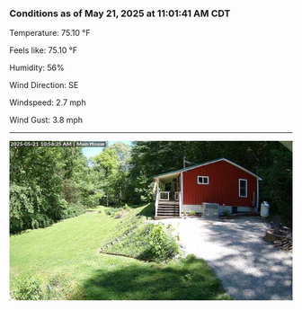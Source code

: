 ### Conditions as of May 21, 2025 at 11:01:41 AM CDT 

Temperature: 75.10 &deg;F

Feels like: 75.10 &deg;F

Humidity: 56%

Wind Direction: SE

Windspeed: 2.7 mph

Wind Gust: 3.8 mph

---

<img src="./images/latest.jpeg"/>

